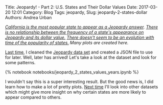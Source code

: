 Title: Jeopardy! - Part 2: U.S. States and Their Dollar Values
Date: 2017-03-20 12:01
Category: Blog
Tags: jeopardy,
Slug: jeopardy-2-states-dollar
Authors: Andrea Urban

*[California is the most popular state to appear as a Jeopardy answer](#State-of-Jeopardy). [There is no relationship between the frequency of a state's appearance on Jeopardy and its dollar value.](#There-is-no-relationship-between-a-state's-popularity-and-its-dollar-value.) [There doesn't seem to be an evolution with time of the popularity of states.](#There-is-no-evolution-in-time-of-the-popularity-of-states.) Many plots are created here.*


[Last time]({filename}./jeopardy_1_intro_clean.md), I cleaned the [Jeopardy data set](https://www.reddit.com/r/datasets/comments/1uyd0t/200000_jeopardy_questions_in_a_json_file/) and created a JSON file to use for later. Well, later has arrived! Let's take a look at the dataset and look for some patterns.

{% notebook notebooks/jeopardy_2_states_values_years.ipynb %}

I wouldn't say this is a super interesting result. But the good news is, I did learn how to make a lot of pretty plots. [Next time]({filename}./jeopardy_3_states_wikipedia.md) I'll look into other datasets which might give more insight on why certain states are more likely to appear compared to others.